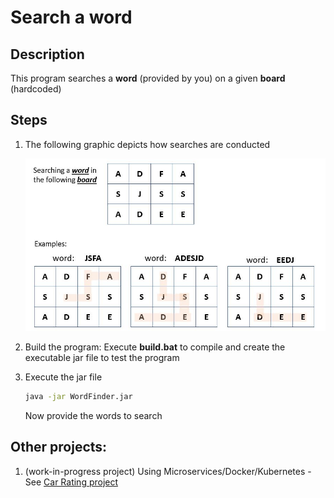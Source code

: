 # Search a word

## Description

This program searches a **word** (provided by you) on a given **board** (hardcoded)

## Steps

1) The following graphic depicts how searches are conducted 

   ![Logic](examples.JPG)

2) Build the program: Execute **build.bat** to compile and create the executable jar file to test the program

3) Execute the jar file          
   ```bat
   java -jar WordFinder.jar
   ```
   Now provide the words to search


## Other projects:

1) (work-in-progress project) Using Microservices/Docker/Kubernetes - See  [Car Rating project](https://github.com/casalima/CarRatings)
